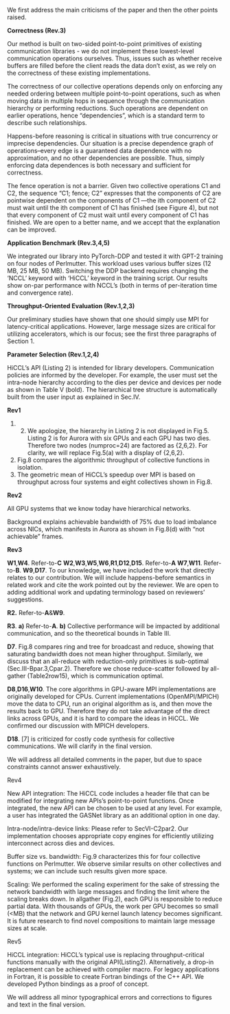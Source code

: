 We first address the main criticisms of the paper and then the other points raised.

**Correctness (Rev.3)**

Our method is built on two-sided point-to-point primitives of existing communication libraries - we do not implement these lowest-level communication operations ourselves. Thus, issues such as whether receive buffers are filled before the client reads the data don’t exist, as we rely on the correctness of these existing implementations.

The correctness of our collective operations depends only on enforcing any needed ordering between multiple point-to-point operations, such as when moving data in multiple hops in sequence through the communication hierarchy or performing reductions.  Such operations are dependent on earlier operations, hence “dependencies”, which is a standard term to describe such relationships.

Happens-before reasoning is critical in situations with true concurrency or imprecise dependencies.  Our situation is a precise dependence graph of operations–every edge is a guaranteed data dependence with no approximation, and no other dependencies are possible. Thus, simply enforcing data dependences is both necessary and sufficient for correctness.  

The fence operation is not a barrier. Given two collective operations C1 and C2, the sequence “C1; fence; C2” expresses that the components of C2 are pointwise dependent on the components of C1 —the ith component of C2 must wait until the ith component of C1 has finished (see Figure 4), but not that every component of C2 must wait until every component of C1 has finished. We are open to a better name, and we accept that the explanation can be improved.

**Application Benchmark (Rev.3,4,5)**

We integrated our library into PyTorch-DDP and tested it with GPT-2 training on four nodes of Perlmutter. This workload uses various buffer sizes (12 MB, 25 MB, 50 MB). Switching the DDP backend requires changing the ‘NCCL’ keyword with ‘HiCCL’ keyword in the training script. Our results show on-par performance with NCCL’s (both in terms of per-iteration time and convergence rate).

**Throughput-Oriented Evaluation (Rev.1,2,3)**

Our preliminary studies have shown that one should simply use MPI for latency-critical applications. However, large message sizes are critical for utilizing accelerators, which is our focus; see the first three paragraphs of Section 1. 

**Parameter Selection (Rev.1,2,4)**

HiCCL’s API (Listing 2) is intended for library developers. Communication policies are informed by the developer. For example, the user must set the intra-node hierarchy according to the dies per device and devices per node as shown in Table V (bold). The hierarchical tree structure is automatically built from the user input as explained in Sec.IV.

**Rev1**

1) 2) We apologize, the hierarchy in Listing 2 is not displayed in Fig.5. Listing 2 is for Aurora with six GPUs and each GPU has two dies. Therefore two nodes (numproc=24) are factored as {2,6,2}. For clarity, we will replace Fig.5(a) with a display of {2,6,2}.
3) Fig.8 compares the algorithmic throughput of collective functions in isolation.
4) The geometric mean of HiCCL’s speedup over MPI is based on throughput across four systems and eight collectives shown in Fig.8.

**Rev2**

All GPU systems that we know today have hierarchical networks.

Background explains achievable bandwidth of 75% due to load imbalance across NICs, which manifests in Aurora as shown in Fig.8(d) with “not achievable” frames.

**Rev3**

**W1**,**W4**. Refer-to-**C**
**W2**,**W3**,**W5**,**W6**,**R1**,**D12**,**D15**. Refer-to-**A**
**W7**,**W11**. Refer-to-**B**.
**W9**,**D17**. To our knowledge, we have included the work that directly relates to our contribution. We will include happens-before semantics in related work and cite the work pointed out by the reviewer. We are open to adding additional work and updating terminology based on reviewers’ suggestions.

**R2.** Refer-to-**A**&**W9**.

**R3**. **a)** Refer-to-**A**. **b)** Collective performance will be impacted by additional communication, and so the theoretical bounds in Table III.

**D7**. Fig.8 compares ring and tree for broadcast and reduce, showing that saturating bandwidth does not mean higher throughput. Similarly, we discuss that an all-reduce with reduction-only primitives is sub-optimal (Sec.III-Bpar.3,Cpar.2). Therefore we chose reduce-scatter followed by all-gather (TabIe2row15), which is communication optimal.

**D8**,**D16**,**W10**. The core algorithms in GPU-aware MPI implementations are originally developed for CPUs. Current implementations (OpenMPI/MPICH) move the data to CPU, run an original algorithm as is, and then move the results back to GPU. Therefore they do not take advantage of the direct links across GPUs, and it is hard to compare the ideas in HiCCL. We confirmed our discussion with MPICH developers.

**D18**. [7] is criticized for costly code synthesis for collective communications. We will clarify in the final version.

We will address all detailed comments in the paper, but due to space constraints cannot answer exhaustively.

Rev4

New API integration: The HiCCL code includes a header file that can be modified for integrating new APIs’s point-to-point functions. Once integrated, the new API can be chosen to be used at any level. For example, a user has integrated the GASNet library as an additional option in one day.

Intra-node/intra-device links: Please refer to SecVI-C2par2. Our implementation chooses appropriate copy engines for efficiently utilizing interconnect across dies and devices.

Buffer size vs. bandwidth: Fig.9 characterizes this for four collective functions on Perlmutter. We observe similar results on other collectives and systems; we can include such results given more space.

Scaling: We performed the scaling experiment for the sake of stressing the network bandwidth with large messages and finding the limit where the scaling breaks down. In allgather (Fig.2), each GPU is responsible to reduce partial data. With thousands of GPUs, the work per GPU becomes so small (<MB) that the network and GPU kernel launch latency becomes significant. It is future research to find novel compositions to maintain large message sizes at scale.

Rev5

HiCCL integration: HiCCL’s typical use is replacing throughput-critical functions manually with the original API(Listing2). Alternatively, a drop-in replacement can be achieved with compiler macro. For legacy applications in Fortran, it is possible to create Fortran bindings of the C++ API. We developed Python bindings as a proof of concept.

We will address all minor typographical errors and corrections to figures and text in the final version.
